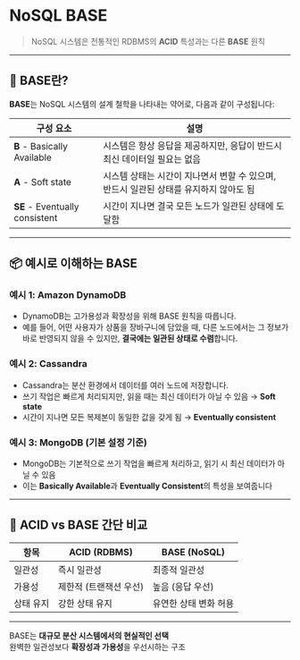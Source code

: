 # NoSQL BASE
> NoSQL 시스템은 전통적인 RDBMS의 **ACID** 특성과는 다른 **BASE** 원칙

---

## 🧩 BASE란?

**BASE**는 NoSQL 시스템의 설계 철학을 나타내는 약어로, 다음과 같이 구성됩니다:

| 구성 요소 | 설명 |
|-----------|------|
| **B** - Basically Available | 시스템은 항상 응답을 제공하지만, 응답이 반드시 최신 데이터일 필요는 없음 |
| **A** - Soft state | 시스템 상태는 시간이 지나면서 변할 수 있으며, 반드시 일관된 상태를 유지하지 않아도 됨 |
| **SE** - Eventually consistent | 시간이 지나면 결국 모든 노드가 일관된 상태에 도달함 |

---

## 📦 예시로 이해하는 BASE

### 예시 1: **Amazon DynamoDB**
- DynamoDB는 고가용성과 확장성을 위해 BASE 원칙을 따릅니다.
- 예를 들어, 어떤 사용자가 상품을 장바구니에 담았을 때, 다른 노드에서는 그 정보가 바로 반영되지 않을 수 있지만, **결국에는 일관된 상태로 수렴**합니다.

### 예시 2: **Cassandra**
- Cassandra는 분산 환경에서 데이터를 여러 노드에 저장합니다.
- 쓰기 작업은 빠르게 처리되지만, 읽을 때는 최신 데이터가 아닐 수 있음 → **Soft state**
- 시간이 지나면 모든 복제본이 동일한 값을 갖게 됨 → **Eventually consistent**

### 예시 3: **MongoDB (기본 설정 기준)**
- MongoDB는 기본적으로 쓰기 작업을 빠르게 처리하고, 읽기 시 최신 데이터가 아닐 수 있음
- 이는 **Basically Available**과 **Eventually Consistent**의 특성을 보여줍니다

---

## 🧠 ACID vs BASE 간단 비교

| 항목 | ACID (RDBMS) | BASE (NoSQL) |
|------|--------------|--------------|
| 일관성 | 즉시 일관성 | 최종적 일관성 |
| 가용성 | 제한적 (트랜잭션 우선) | 높음 (응답 우선) |
| 상태 유지 | 강한 상태 유지 | 유연한 상태 변화 허용 |

---

BASE는 **대규모 분산 시스템에서의 현실적인 선택**   
완벽한 일관성보다 **확장성과 가용성**을 우선시하는 구조
